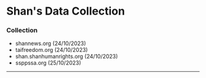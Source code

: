 # Shan's Data Collection

### Collection

- shannews.org (24/10/2023)
- taifreedom.org (24/10/2023)
- shan.shanhumanrights.org (24/10/2023)
- ssppssa.org (25/10/2023)

---

